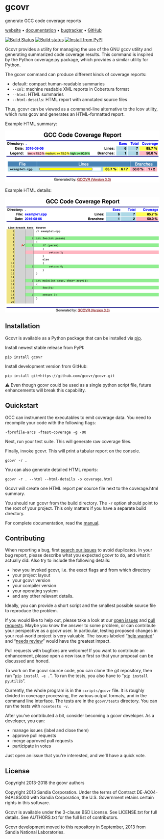 gcovr
=====

generate GCC code coverage reports

[website] • [documentation] • [bugtracker] • [GitHub][repo]

[![Build Status][travis-ci-badge]][travis-ci] [![Build status][appveyor-ci-badge]][appveyor-ci] [![Install from PyPI][pypi-badge]][pypi]

Gcovr provides a utility for managing the use of the GNU gcov utility
and generating summarized code coverage results. This command is
inspired by the Python coverage.py package, which provides a similar
utility for Python.

The gcovr command can produce different kinds of coverage reports:

  - default: compact human-readable summaries
  - `--xml`: machine readable XML reports in Cobertura format
  - `--html`: HTML summaries
  - `--html-details`: HTML report with annotated source files

Thus, gcovr can be viewed
as a command-line alternative to the lcov utility, which runs gcov
and generates an HTML-formatted report.

Example HTML summary:

![Example HTML summary][fig:html-summary]

Example HTML details:

![Example HTML details][fig:html-details]

  [fig:html-summary]: doc/examples/example1.png
  [fig:html-details]: doc/examples/example2_example1_cpp.png

  [website]:        http://gcovr.com/
  [documentation]:  http://gcovr.com/guide.html
  [repo]:       https://github.com/gcovr/gcovr/
  [bugtracker]: https://github.com/gcovr/gcovr/issues
  [travis-ci]: https://travis-ci.org/gcovr/gcovr
  [travis-ci-badge]: https://travis-ci.org/gcovr/gcovr.svg?branch=master
  [appveyor-ci]: https://ci.appveyor.com/project/latk/gcovr-0p8sb/branch/master
  [appveyor-ci-badge]: https://ci.appveyor.com/api/projects/status/6amtekih63rg9f2v/branch/master?svg=true
  [pypi]: https://pypi.python.org/pypi/gcovr
  [pypi-badge]: https://img.shields.io/pypi/v/gcovr.svg

Installation
------------

Gcovr is available as a Python package that can be installed via [pip].

  [pip]: https://pip.pypa.io/en/stable/

Install newest stable release from PyPI:

    pip install gcovr

Install development version from GitHub:

    pip install git+https://github.com/gcovr/gcovr.git

:warning: Even though gcovr could be used as a single python script file, future enhancements will break this capability.

Quickstart
----------

GCC can instrument the executables to emit coverage data.
You need to recompile your code with the following flags:

    -fprofile-arcs -ftest-coverage -g -O0

Next, run your test suite.
This will generate raw coverage files.

Finally, invoke gcovr.
This will print a tabular report on the console.

    gcovr -r .

You can also generate detailed HTML reports:

    gcovr -r . --html --html-details -o coverage.html

Gcovr will create one HTML report per source file next to the coverage.html summary.

You should run gcovr from the build directory.
The `-r` option should point to the root of your project.
This only matters if you have a separate build directory.

For complete documentation, read the [manual][documentation].

Contributing
------------

When reporting a bug, first [search our issues][search all issues] to avoid duplicates.
In your bug report, please describe what you expected gcovr to do, and what it actually did.
Also try to include the following details:

  - how you invoked gcovr, i.e. the exact flags and from which directory
  - your project layout
  - your gcovr version
  - your compiler version
  - your operating system
  - and any other relevant details.

Ideally, you can provide a short script and the smallest possible source file 
to reproduce the problem.

If you would like to help out, please take a look at our [open issues][bugtracker] and [pull requests].
Maybe you know the answer to some problem,
or can contribute your perspective as a gcovr user.
In particular, testing proposed changes in your real-world project is very valuable.
The issues labeled “[help wanted][label: help wanted]” and “[needs review][label: needs review]” would have the greatest impact.

  [label: help wanted]: https://github.com/gcovr/gcovr/labels/help%20wanted
  [label: needs review]: https://github.com/gcovr/gcovr/labels/needs%20review
  [pull requests]: https://github.com/gcovr/gcovr/pulls
  [search all issues]: https://github.com/gcovr/gcovr/issues?q=is%3Aissue

Pull requests with bugfixes are welcome!
If you want to contribute an enhancement,
please open a new issue first so that your proposal can be discussed and honed.

To work on the gcovr source code, you can clone the git repository, then run “`pip install -e .`”.
To run the tests, you also have to “`pip install pyutilib`”.

Currently, the whole program is in the `scripts/gcovr` file.
It is roughly divided in coverage processing, the various output formats, and in the command line interface.
The tests are in the `gcovr/tests` directory.
You can run the tests with `nosetests -v`.

After you've contributed a bit, consider becoming a gcovr developer.
As a developer, you can:

  - manage issues (label and close them)
  - approve pull requests
  - merge approved pull requests
  - participate in votes

Just open an issue that you're interested, and we'll have a quick vote.

License
-------

Copyright 2013-2018 the gcovr authors

Copyright 2013 Sandia Corporation.
Under the terms of Contract DE-AC04-94AL85000 with Sandia Corporation,
the U.S. Government retains certain rights in this software.

Gcovr is available under the 3-clause BSD License.
See LICENSE.txt for full details.
See AUTHORS.txt for the full list of contributors.

Gcovr development moved to this repository in September, 2013 from
Sandia National Laboratories.

